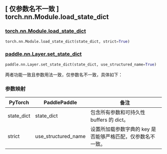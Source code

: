 ## [ 仅参数名不一致 ] torch.nn.Module.load_state_dict
### [torch.nn.Module.load_state_dict](https://pytorch.org/docs/stable/generated/torch.nn.Module.html#torch.nn.Module.load_state_dict)

```python
torch.nn.Module.load_state_dict(state_dict, strict=True)
```

### [paddle.nn.Layer.set_state_dict](https://www.paddlepaddle.org.cn/documentation/docs/zh/develop/api/paddle/nn/Layer_cn.html#set-state-dict-state-dict-use-structured-name-true)

```python
paddle.nn.Layer.set_state_dict(state_dict, use_structured_name=True)
```

两者功能一致且参数用法一致，仅参数名不一致，具体如下：

### 参数映射

| PyTorch       | PaddlePaddle | 备注                                                   |
| ------------- | ------------ | ------------------------------------------------------ |
| state_dict         | state_dict        | 包含所有参数和可持久性 buffers 的 dict。     |
| strict           | use_structured_name        | 设置所加载参数字典的 key 是否能够严格匹配，仅参数名不一致。     |
